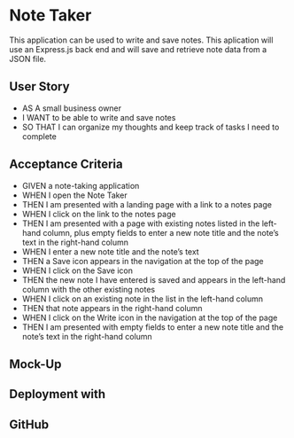 # Note Taker 
This application can be used to write and save notes. This aplication will use an Express.js back end and will save and retrieve note data from a JSON file. 

## User Story
- AS A small business owner
- I WANT to be able to write and save notes
- SO THAT I can organize my thoughts and keep track of tasks I need to complete

## Acceptance Criteria
- GIVEN a note-taking application
- WHEN I open the Note Taker
- THEN I am presented with a landing page with a link to a notes page
- WHEN I click on the link to the notes page
- THEN I am presented with a page with existing notes listed in the left-hand column, plus empty fields to enter a new note title and the note’s text in the right-hand column
- WHEN I enter a new note title and the note’s text
- THEN a Save icon appears in the navigation at the top of the page
- WHEN I click on the Save icon
- THEN the new note I have entered is saved and appears in the left-hand column with the other existing notes
- WHEN I click on an existing note in the list in the left-hand column
- THEN that note appears in the right-hand column
- WHEN I click on the Write icon in the navigation at the top of the page
- THEN I am presented with empty fields to enter a new note title and the note’s text in the right-hand column

## Mock-Up

## Deployment with 

## GitHub